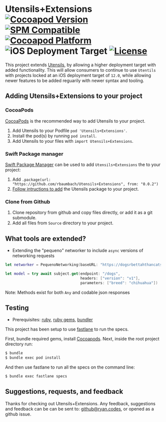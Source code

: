# Utensils+Extensions [![Cocoapod Version](https://img.shields.io/cocoapods/v/Utensils+Extensions.svg)](https://github.com/rbaumbach/Utensils-Extensions) [![SPM Compatible](https://img.shields.io/badge/SPM-Compatible-blue)](https://swift.org/package-manager/) [![Cocoapod Platform](https://img.shields.io/badge/platform-iOS-blue.svg)](https://github.com/rbaumbach/Utensils-Extensions) ![iOS Deployment Target](https://img.shields.io/badge/iOS_Deployment_Target-13.0-964B00) [![License](https://img.shields.io/dub/l/vibe-d.svg)](https://github.com/rbaumbach/Utensils-Extensions/blob/maestro/MIT-LICENSE.txt)

This project extends [Utensils](https://github.com/rbaumbach/Utensils), by allowing a higher deployment target with added functionality.  This will allow consumers to continue to use `Utentils` with projects locked at an iOS deployment target of `12.0`, while allowing newer features to be added reguarily with newer syntax and tooling.

## Adding Utensils+Extensions to your project

### CocoaPods

[CocoaPods](http://cocoapods.org) is the recommended way to add Utensils to your project.

1.  Add Utensils to your Podfile `pod 'Utensils+Extensions'`.
2.  Install the pod(s) by running `pod install`.
3.  Add Utensils to your files with `import Utensils+Extensions`.

### Swift Package manager

[Swift Package Manager](https://swift.org/package-manager/) can be used to add `Utensils+Extensions` the to your project:

1.  Add `.package(url: "https://github.com/rbaumbach/Utensils+Extensions", from: "0.0.2")`
2.  [Follow intructions to add](https://swift.org/getting-started/#using-the-package-manager) the Utensils package to your project.

### Clone from Github

1.  Clone repository from github and copy files directly, or add it as a git submodule.
2.  Add all files from `Source` directory to your project.

## What tools are extended?

* Extending the "pequeno" networker to include `async` versions of networking requests

```swift
let networker = PequenoNetworking(baseURL: "https://dogsrbettahthancats.party")

let model = try await subject.get(endpoint: "/dogs",
                                  headers: ["version": "v1"],
                                  parameters: ["breed": "chihuahua"])
```

Note: Methods exist for both `Any` and codable json responses

## Testing

* Prerequisites: [ruby](https://github.com/sstephenson/rbenv), [ruby gems](https://rubygems.org/pages/download), [bundler](http://bundler.io)

This project has been setup to use [fastlane](https://fastlane.tools) to run the specs.

First, bundle required gems, install [Cocoapods](http://cocoapods.org). Next, inside the root project directory run:

```bash
$ bundle
$ bundle exec pod install
```

And then use fastlane to run all the specs on the command line:

```bash
$ bundle exec fastlane specs
```

## Suggestions, requests, and feedback

Thanks for checking out Utensils+Extensions.  Any feedback, suggestions and feedback can be can be sent to: github@ryan.codes, or opened as a github issue.
